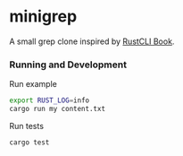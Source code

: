 # minigrep

A small grep clone inspired by [RustCLI Book](https://rust-cli.github.io/book/tutorial/index.html).

### Running and Development

Run example
```bash
export RUST_LOG=info
cargo run my content.txt
```

Run tests
```bash
cargo test
```
